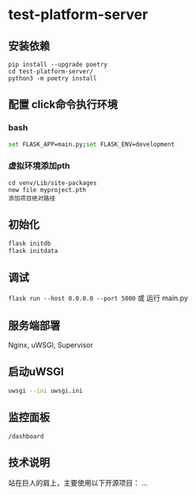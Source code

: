# test-platform-server

## 安装依赖

```shell
pip install --upgrade poetry
cd test-platform-server/
python3 -m poetry install
```

## 配置 click命令执行环境

### bash

```bash
set FLASK_APP=main.py;set FLASK_ENV=development
```

### 虚拟环境添加pth

```shell
cd venv/Lib/site-packages
new file myproject.pth
添加项目绝对路径
```

## 初始化

```bash
flask initdb
flask initdata
```

## 调试

`flask run --host 0.0.0.0 --port 5000`
或
运行 main.py

## 服务端部署

Nginx, uWSGI, Supervisor

## 启动uWSGI

```bash
uwsgi --ini uwsgi.ini
```

## 监控面板

```url
/dashboard
```

## 技术说明

站在巨人的肩上，主要使用以下开源项目：
...
